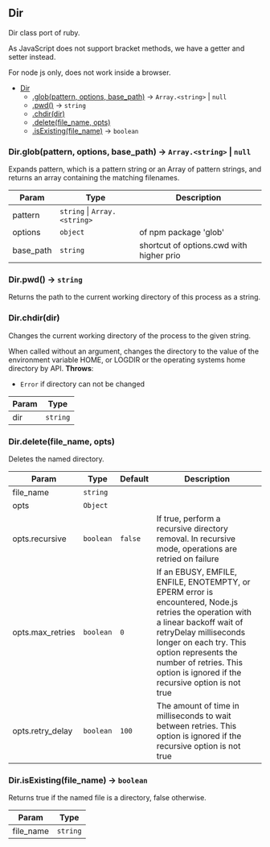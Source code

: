 <a name="Dir"></a>

## Dir
Dir class port of ruby.

As JavaScript does not support bracket methods, we have a getter and setter instead.

For node js only, does not work inside a browser.

* [Dir](#Dir)
    * [.glob(pattern, options, base_path)](#Dir.glob) &rarr; <code>Array.&lt;string&gt;</code> \| <code>null</code>
    * [.pwd()](#Dir.pwd) &rarr; <code>string</code>
    * [.chdir(dir)](#Dir.chdir)
    * [.delete(file_name, opts)](#Dir.delete)
    * [.isExisting(file_name)](#Dir.isExisting) &rarr; <code>boolean</code>

<a name="Dir.glob"></a>

### Dir.glob(pattern, options, base_path) &rarr; <code>Array.&lt;string&gt;</code> \| <code>null</code>
Expands pattern, which is a pattern string or an Array of pattern
strings, and returns an array containing the matching filenames.

| Param | Type | Description |
| --- | --- | --- |
| pattern | <code>string</code> \| <code>Array.&lt;string&gt;</code> |  |
| options | <code>object</code> | of npm package 'glob' |
| base_path | <code>string</code> | shortcut of options.cwd with higher prio |

<a name="Dir.pwd"></a>

### Dir.pwd() &rarr; <code>string</code>
Returns the path to the current working directory of this process as a string.
<a name="Dir.chdir"></a>

### Dir.chdir(dir)
Changes the current working directory of the process to the given string.

When called without an argument, changes the directory to the value of the
environment variable HOME, or LOGDIR or the operating systems home directory by API.
**Throws**:

- <code>Error</code> if directory can not be changed


| Param | Type |
| --- | --- |
| dir | <code>string</code> | 

<a name="Dir.delete"></a>

### Dir.delete(file_name, opts)
Deletes the named directory.

| Param | Type | Default | Description |
| --- | --- | --- | --- |
| file_name | <code>string</code> |  |  |
| opts | <code>Object</code> |  |  |
| opts.recursive | <code>boolean</code> | <code>false</code> | If true, perform a recursive directory removal. In recursive mode, operations are retried on failure |
| opts.max_retries | <code>boolean</code> | <code>0</code> | If an EBUSY, EMFILE, ENFILE, ENOTEMPTY, or EPERM error is encountered, Node.js retries the operation with a linear backoff wait of retryDelay milliseconds longer on each try. This option represents the number of retries. This option is ignored if the recursive option is not true |
| opts.retry_delay | <code>boolean</code> | <code>100</code> | The amount of time in milliseconds to wait between retries. This option is ignored if the recursive option is not true |

<a name="Dir.isExisting"></a>

### Dir.isExisting(file_name) &rarr; <code>boolean</code>
Returns true if the named file is a directory, false otherwise.

| Param | Type |
| --- | --- |
| file_name | <code>string</code> | 

